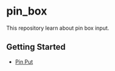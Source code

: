 # pin_box

This repository learn about pin box input.

## Getting Started

- [Pin Put](https://pub.dev/packages/pinput#-readme-tab-)
